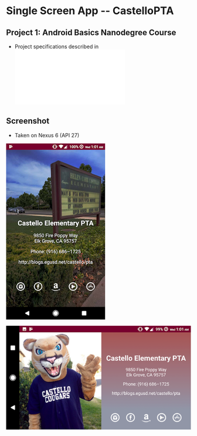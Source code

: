 # Single Screen App -- CastelloPTA
## Project 1: Android Basics Nanodegree Course
- Project specifications described in ![Udacity Project 1 Rubric](docs/Project_1_Rubric.pdf)

## Screenshot
- Taken on Nexus 6 (API 27)

![ScreenShot](/docs/portrait_screen.png)

![ScreenShot](docs/landscape_screen.png)

